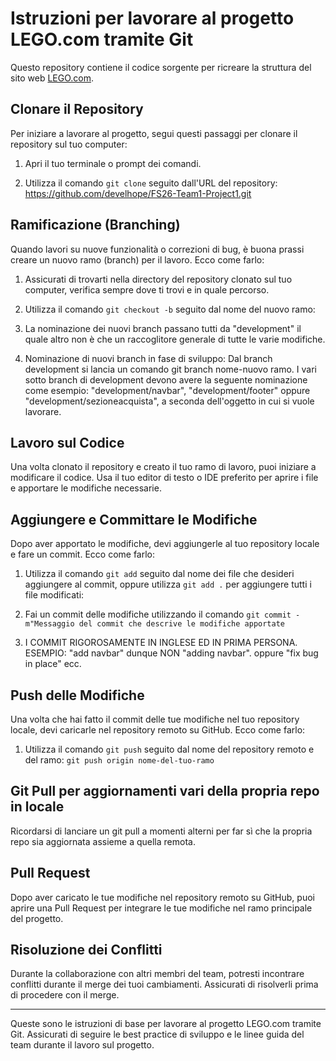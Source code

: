 # Istruzioni per lavorare al progetto LEGO.com tramite Git

Questo repository contiene il codice sorgente per ricreare la struttura del sito web [LEGO.com](https://www.lego.com/it-it).

## Clonare il Repository

Per iniziare a lavorare al progetto, segui questi passaggi per clonare il repository sul tuo computer:

1. Apri il tuo terminale o prompt dei comandi.

2. Utilizza il comando `git clone` seguito dall'URL del repository:
https://github.com/develhope/FS26-Team1-Project1.git



## Ramificazione (Branching)

Quando lavori su nuove funzionalità o correzioni di bug, è buona prassi creare un nuovo ramo (branch) per il lavoro. Ecco come farlo:

1. Assicurati di trovarti nella directory del repository clonato sul tuo computer, verifica sempre dove ti trovi e in quale percorso.

2. Utilizza il comando `git checkout -b` seguito dal nome del nuovo ramo:

3. La nominazione dei nuovi branch passano tutti da "development" il quale altro non è che un raccoglitore generale di tutte le varie modifiche.

4. Nominazione di nuovi branch in fase di sviluppo: 
Dal branch development si lancia un comando git branch nome-nuovo ramo.
I vari sotto branch di development devono avere la seguente nominazione come esempio:
"development/navbar", "development/footer" oppure "development/sezioneacquista", a seconda dell'oggetto in cui si vuole lavorare.



## Lavoro sul Codice

Una volta clonato il repository e creato il tuo ramo di lavoro, puoi iniziare a modificare il codice. Usa il tuo editor di testo o IDE preferito per aprire i file e apportare le modifiche necessarie.

## Aggiungere e Committare le Modifiche

Dopo aver apportato le modifiche, devi aggiungerle al tuo repository locale e fare un commit. Ecco come farlo:

1. Utilizza il comando `git add` seguito dal nome dei file che desideri aggiungere al commit, oppure utilizza `git add .` per aggiungere tutti i file modificati:

2. Fai un commit delle modifiche utilizzando il comando `git commit -m"Messaggio del commit che descrive le modifiche apportate`

3. I COMMIT RIGOROSAMENTE IN INGLESE ED IN PRIMA PERSONA. ESEMPIO:
"add navbar" dunque NON "adding navbar".
oppure "fix bug in place" ecc.


## Push delle Modifiche

Una volta che hai fatto il commit delle tue modifiche nel tuo repository locale, devi caricarle nel repository remoto su GitHub. Ecco come farlo:

1. Utilizza il comando `git push` seguito dal nome del repository remoto e del ramo:
`git push origin nome-del-tuo-ramo`

## Git Pull per aggiornamenti vari della propria repo in locale

Ricordarsi di lanciare un git pull a momenti alterni per far sì che la propria repo sia aggiornata assieme a quella remota.


## Pull Request

Dopo aver caricato le tue modifiche nel repository remoto su GitHub, puoi aprire una Pull Request per integrare le tue modifiche nel ramo principale del progetto.

## Risoluzione dei Conflitti

Durante la collaborazione con altri membri del team, potresti incontrare conflitti durante il merge dei tuoi cambiamenti. Assicurati di risolverli prima di procedere con il merge.

---

Queste sono le istruzioni di base per lavorare al progetto LEGO.com tramite Git. Assicurati di seguire le best practice di sviluppo e le linee guida del team durante il lavoro sul progetto.
